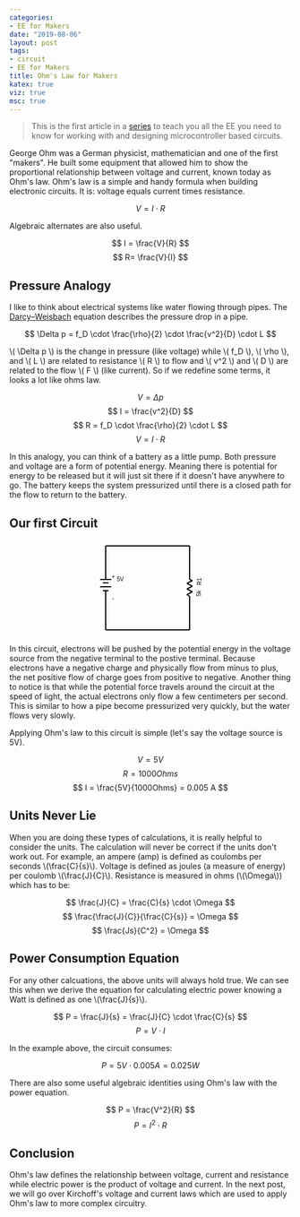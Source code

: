 ```yaml
---
categories:
- EE for Makers
date: "2019-08-06"
layout: post
tags:
- circuit
- EE for Makers
title: Ohm's Law for Makers
katex: true
viz: true
msc: true
---
```


> This is the first article in a [series](/tags/EE-for-Makers/) to teach you all the EE you need to know for working with and designing microcontroller based circuits.

George Ohm was a German physicist, mathematician and one of the first "makers". He built some equipment that allowed him to show the proportional relationship between voltage and current, known today as Ohm's law. Ohm's law is a simple and handy formula when building electronic circuits. It is: voltage equals current times resistance.

$$ V=I \cdot R $$
 
Algebraic alternates are also useful.

$$ I = \frac{V}{R} $$
$$ R= \frac{V}{I} $$

## Pressure Analogy

I like to think about electrical systems like water flowing through pipes. The [Darcy–Weisbach](https://en.wikipedia.org/wiki/Darcy%E2%80%93Weisbach_equation) equation describes the pressure drop in a pipe.

$$ \Delta p = f_D \cdot \frac{\rho}{2} \cdot \frac{v^2}{D} \cdot L $$

\\( \Delta p \\) is the change in pressure (like voltage) while \\( f_D \\), \\( \rho \\), and \\( L \\) are related to resistance \\( R \\) to flow and \\( v^2 \\) and \\( D \\) are related to the flow \\( F \\) (like current). So if we redefine some terms, it looks a lot like ohms law.

$$ V = \Delta p $$
$$ I = \frac{v^2}{D} $$
$$ R = f_D \cdot \frac{\rho}{2} \cdot L $$
$$ V = I \cdot R $$

In this analogy, you can think of a battery as a little pump. Both pressure and voltage are a form of potential energy. Meaning there is potential for energy to be released but it will just sit there if it doesn't have anywhere to go. The battery keeps
the system pressurized until there is a closed path for the flow to return to the battery.

## Our first Circuit

<center>
<svg xmlns="http://www.w3.org/2000/svg" width="202" height="172" x="0" y="0"><text x="41" y="67" font-size="10" font-family="sans-serif" text-anchor="start" alignment-baseline="hanging">5V</text><text x="191" y="101" font-size="10" font-family="sans-serif" text-anchor="start" alignment-baseline="alphabetic" transform="rotate(270 191 101)">5k</text><text x="192" y="81" font-size="10" font-family="sans-serif" text-anchor="start" alignment-baseline="alphabetic" transform="rotate(270 192 81)">R1</text><text x="41" y="77" font-size="10" font-family="sans-serif" text-anchor="start" alignment-baseline="hanging"></text><line x1="31" y1="71" x2="11" y2="71" stroke-width="2" stroke="black"></line><line x1="26" y1="77" x2="16" y2="77" stroke-width="2" stroke="black"></line><line x1="31" y1="84" x2="11" y2="84" stroke-width="2" stroke="black"></line><line x1="26" y1="91" x2="16" y2="91" stroke-width="2" stroke="black"></line><line x1="21" y1="61" x2="21" y2="71" stroke-width="2" stroke="black"></line><line x1="21" y1="91" x2="21" y2="101" stroke-width="2" stroke="black"></line><text x="31" y="63" font-size="10" font-family="sans-serif" text-anchor="start" alignment-baseline="alphabetic" transform="rotate(90 31 63)">+</text><text x="36" y="101" font-size="10" font-family="sans-serif" text-anchor="end" alignment-baseline="hanging">-</text><line x1="171" y1="101" x2="166" y2="98" stroke-width="2" stroke="black"></line><line x1="166" y1="98" x2="176" y2="93" stroke-width="2" stroke="black"></line><line x1="176" y1="93" x2="166" y2="88" stroke-width="2" stroke="black"></line><line x1="166" y1="88" x2="176" y2="83" stroke-width="2" stroke="black"></line><line x1="176" y1="83" x2="166" y2="78" stroke-width="2" stroke="black"></line><line x1="166" y1="78" x2="176" y2="73" stroke-width="2" stroke="black"></line><line x1="176" y1="73" x2="171" y2="71" stroke-width="2" stroke="black"></line><line x1="171" y1="111" x2="171" y2="101" stroke-width="2" stroke="black"></line><line x1="171" y1="71" x2="171" y2="61" stroke-width="2" stroke="black"></line><line x1="171" y1="161" x2="21" y2="161" stroke-width="2" stroke="black"></line><line x1="21" y1="11" x2="21" y2="61" stroke-width="2" stroke="black"></line><line x1="21" y1="101" x2="21" y2="161" stroke-width="2" stroke="black"></line><line x1="171" y1="111" x2="171" y2="161" stroke-width="2" stroke="black"></line><line x1="171" y1="11" x2="21" y2="11" stroke-width="2" stroke="black"></line><line x1="171" y1="11" x2="171" y2="61" stroke-width="2" stroke="black"></line></svg>
</center>

In this circuit, electrons will be pushed by the potential energy in the voltage source from the negative terminal to the postive terminal. Because electrons have a negative charge and physically flow from minus to plus, the net positive flow of charge goes from positive to negative. Another thing to notice is that while the potential force travels around the circuit at the speed of light, the actual electrons only flow a few centimeters per second. This is similar to how a pipe become pressurized very quickly, but the water flows very slowly.

Applying Ohm's law to this circuit is simple (let's say the voltage source is 5V).

$$ V = 5V $$
$$ R = 1000 Ohms $$
$$ I = \frac{5V}{1000Ohms} = 0.005 A $$

## Units Never Lie

When you are doing these types of calculations, it is really helpful to consider the units. The calculation will never be correct if the units don't work out. For example, an ampere (amp) is defined as coulombs per seconds \\(\frac{C}{s}\\). Voltage is defined as joules (a measure of energy) per coulomb \\(\frac{J}{C}\\). Resistance is measured in ohms (\\(\Omega\\)) which has to be:

$$ \frac{J}{C} = \frac{C}{s} \cdot \Omega $$
$$ \frac{\frac{J}{C}}{\frac{C}{s}} = \Omega $$
$$ \frac{Js}{C^2} = \Omega $$

## Power Consumption Equation

For any other calcuations, the above units will always hold true. We can see this when we derive the equation for calculating electric power knowing a Watt is defined as one \\(\frac{J}{s}\\).

$$ P = \frac{J}{s} = \frac{J}{C} \cdot \frac{C}{s} $$
$$ P = V \cdot I $$

In the example above, the circuit consumes:

$$ P = 5V \cdot 0.005A = 0.025 W $$

There are also some useful algebraic identities using Ohm's law with the power equation.

$$ P = \frac{V^2}{R} $$
$$ P = I^2 \cdot R $$

## Conclusion

Ohm's law defines the relationship between voltage, current and resistance while electric power is the product of voltage and current. In the next post, we will go over Kirchoff's voltage and current laws which are used to apply Ohm's law to more complex circuitry.


